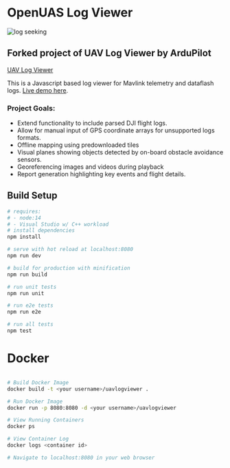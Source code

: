 # OpenUAS Log Viewer

![log seeking](preview.gif "Logo Title Text 1")

## Forked project of UAV Log Viewer by ArduPilot
[UAV Log Viewer](https://github.com/ArduPilot/UAVLogViewer)

 This is a Javascript based log viewer for Mavlink telemetry and dataflash logs.
 [Live demo here](http://plot.ardupilot.org).

### Project Goals:
* Extend functionality to include parsed DJI flight logs.
* Allow for manual input of GPS coordinate arrays for unsupported logs formats.
* Offline mapping using predownloaded tiles
* Visual planes showing objects detected by on-board obstacle avoidance sensors.
* Georeferencing images and videos during playback
* Report generation highlighting key events and flight details.

## Build Setup

``` bash
# requires:
# - node:14
# - Visual Studio w/ C++ workload
# install dependencies
npm install

# serve with hot reload at localhost:8080
npm run dev

# build for production with minification
npm run build

# run unit tests
npm run unit

# run e2e tests
npm run e2e

# run all tests
npm test
```

# Docker

``` bash

# Build Docker Image
docker build -t <your username>/uavlogviewer .

# Run Docker Image
docker run -p 8080:8080 -d <your username>/uavlogviewer

# View Running Containers
docker ps

# View Container Log
docker logs <container id>

# Navigate to localhost:8080 in your web browser

```
